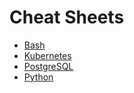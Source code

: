 # Cheat Sheets

* [Bash](https://devhints.io/bash)
* [Kubernetes](kubernetes/README.md)
* [PostgreSQL](postgresql/README.md)
* [Python](python/README.md)
